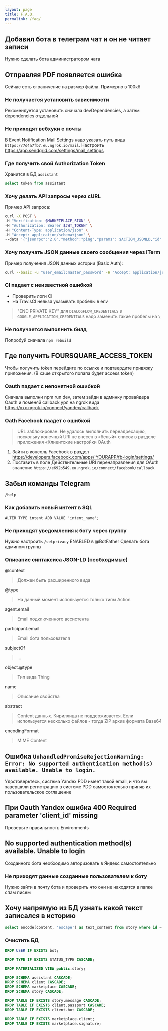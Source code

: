 ```yaml
---
layout: page
title: F.A.Q.
permalink: /faq/
---
```


## Добавил бота в телеграм чат и он не читает записи

Нужно сделать бота администратором чата

## Отправляя PDF появляется ошибка

Сейчас есть ограничение на размер файла. Примерно в 100кб

### Не получается установить зависимости

Рекомендуется установить сначала devDependencies, а затем dependencies отдельной

### Не приходят вебхуки с почты

В Event Notification Mail Settings надо указать путь вида `https://7d4a7fb7.eu.ngrok.io/mail`. 
Настроить <https://app.sendgrid.com/settings/mail_settings>

### Где получить свой Authorization Token

Хранится в БД `assistant`

```sql
select token from assistant
```

### Хочу делать API запросы через cURL 

Пример API запроса:

```bash
curl -X POST \ 
-H "Verification: $MARKETPLACE_SIGN" \ 
-H "Authorization: Bearer $JWT_TOKEN" \ 
-H "Content-Type: application/json" \ 
-H "Accept: application/schema+json" \
--data '{"jsonrpc":"2.0","method":"ping","params": $ACTION_JSONLD,"id":1}' http://127.0.0.1:9000/api
```

### Хочу получать JSON данные своего сообщения через iTerm

Пример получения JSON данных истории (Basic Auth):

```bash
curl --basic -u "user_email:master_password" -H "Accept: application/json" http://0.0.0.0:9000/message/73050f7c-2781-4f1a-b9f7-992f1d65f22e
```

### CI падает с неизвестной ошибкой

* Проверить логи CI
* На TravisCI нельзя указывать пробелы в env

> "END PRIVATE KEY" для `DIALOGFLOW_CREDENTIALS` и `GOOGLE_APPLICATION_CREDENTIALS` надо 
> заменить такие пробелы на `\ `

### Не получается выполнить билд

Попробуй сначала `npm rebuild`

## Где получить FOURSQUARE_ACCESS_TOKEN

Чтобы получить token перейдите по ссылке и подтвердите привязку приложения. 
(В хэше открытого попапа будет access token)

### Oauth падает с непонятной ошибкой

Сначала выполни npm run dev, затем зайди в админку провайдера Oauth и 
поменяй callback урл на ngrok вида <https://xxx.ngrok.io/connect/yandex/callback>

### Oath Facebook паадет с ошибкой

> URL заблокирован: Не удалось выполнить переадресацию, поскольку конечный URI не внесен в 
> «белый» список в разделе приложения «Клиентские настройки OAuth

1. Зайти в консоль Facebook в раздел <https://developers.facebook.com/apps/:YOURAPP/fb-login/settings/>
2. Поставить в поле Действительные URI перенаправления для OAuth значение `https://e692b549.eu.ngrok.io/connect/facebook/callback`

## Забыл команды Telegram

`
/help
`

### Как добавить новый интент в SQL

```sqlite-psql
ALTER TYPE intent ADD VALUE 'intent_name';
```

### Не приходят уведомления к боту через группу

Нужно настроить `/setprivacy` ENABLED в @BotFather
Сделать бота админом группы

### Описание синтаксиса JSON-LD (необходимые)

@context 
> Должен быть расширенного вида

@type
> На данный момент используется только типы Action

agent.email 
> Email подключенного ассистента

participant.email
> Email бота пользователя

subjectOf
> ...

object.@type
> Тип вида Thing

name 
> Описание свойства

abstract
> Content данных. Кириллица не поддерживается. 
> Если используется несколько файлов - тогда ZIP архив формата Base64

encodingFormat
> MIME Content

## Ошибка `UnhandledPromiseRejectionWarning: Error: No supported authentication method(s) available. Unable to login.`

Удостоверьтесь, система Yandex PDD имеет такой email, и что вы завершили регистрацию в системе PDD самостоятельно приняв их пользовательское соглашение 

## При Oauth Yandex ошибка 400 Required parameter 'client_id' missing

Проверьте правильность Environments

## No supported authentication method(s) available. Unable to login

Созданного бота необходимо авторизовать в Яндекс самостоятельно

### Не приходят данные созданные пользователем к боту

Нужно зайти в почту бота и проверить что они не находятся в папке спам писем

## Хочу напрямую из БД узнать какой текст записался в историю

```sql
select encode(content, 'escape') as text_content from story where id = 'b8ea5534-7a39-4846-a559-fb480f57bc14'
```

### Очистить БД

```sql
DROP USER IF EXISTS bot;

DROP TYPE IF EXISTS STATUS_TYPE CASCADE;

DROP MATERIALIZED VIEW public.story;

DROP SCHEMA assistant CASCADE;
DROP SCHEMA client CASCADE;
DROP SCHEMA marketplace CASCADE;
DROP SCHEMA story CASCADE;

DROP TABLE IF EXISTS story.message CASCADE;
DROP TABLE IF EXISTS client.passport CASCADE;
DROP TABLE IF EXISTS client.bot CASCADE;

DROP TABLE IF EXISTS marketplace.client;
DROP TABLE IF EXISTS marketplace.signature;
``` 
